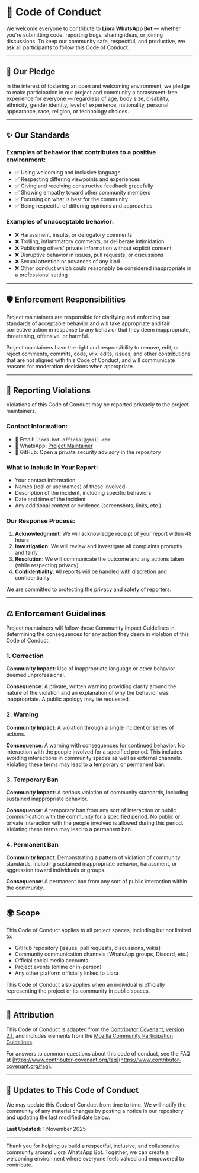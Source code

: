 # 📜 Code of Conduct

We welcome everyone to contribute to **Liora WhatsApp Bot** — whether you're submitting code, reporting bugs, sharing ideas, or joining discussions.
To keep our community safe, respectful, and productive, we ask all participants to follow this Code of Conduct.

---

## 🤝 Our Pledge

In the interest of fostering an open and welcoming environment, we pledge to make participation in our project and community a harassment-free experience for everyone — regardless of age, body size, disability, ethnicity, gender identity, level of experience, nationality, personal appearance, race, religion, or technology choices.

---

## ✨ Our Standards

### Examples of behavior that contributes to a positive environment:

- ✅ Using welcoming and inclusive language
- ✅ Respecting differing viewpoints and experiences
- ✅ Giving and receiving constructive feedback gracefully
- ✅ Showing empathy toward other community members
- ✅ Focusing on what is best for the community
- ✅ Being respectful of differing opinions and approaches

### Examples of unacceptable behavior:

- ❌ Harassment, insults, or derogatory comments
- ❌ Trolling, inflammatory comments, or deliberate intimidation
- ❌ Publishing others' private information without explicit consent
- ❌ Disruptive behavior in issues, pull requests, or discussions
- ❌ Sexual attention or advances of any kind
- ❌ Other conduct which could reasonably be considered inappropriate in a professional setting

---

## 🛡️ Enforcement Responsibilities

Project maintainers are responsible for clarifying and enforcing our standards of acceptable behavior and will take appropriate and fair corrective action in response to any behavior that they deem inappropriate, threatening, offensive, or harmful.

Project maintainers have the right and responsibility to remove, edit, or reject comments, commits, code, wiki edits, issues, and other contributions that are not aligned with this Code of Conduct, and will communicate reasons for moderation decisions when appropriate.

---

## 📢 Reporting Violations

Violations of this Code of Conduct may be reported privately to the project maintainers.

### Contact Information:

- 📧 Email: `liora.bot.official@gmail.com`
- 💬 WhatsApp: [Project Maintainer](https://wa.me/message/IFR3PARRGAZZE1)
- 🐙 GitHub: Open a private security advisory in the repository

### What to Include in Your Report:

- Your contact information
- Names (real or usernames) of those involved
- Description of the incident, including specific behaviors
- Date and time of the incident
- Any additional context or evidence (screenshots, links, etc.)

### Our Response Process:

1. **Acknowledgment**: We will acknowledge receipt of your report within 48 hours
2. **Investigation**: We will review and investigate all complaints promptly and fairly
3. **Resolution**: We will communicate the outcome and any actions taken (while respecting privacy)
4. **Confidentiality**: All reports will be handled with discretion and confidentiality

We are committed to protecting the privacy and safety of reporters.

---

## ⚖️ Enforcement Guidelines

Project maintainers will follow these Community Impact Guidelines in determining the consequences for any action they deem in violation of this Code of Conduct:

### 1. Correction
**Community Impact**: Use of inappropriate language or other behavior deemed unprofessional.

**Consequence**: A private, written warning providing clarity around the nature of the violation and an explanation of why the behavior was inappropriate. A public apology may be requested.

### 2. Warning
**Community Impact**: A violation through a single incident or series of actions.

**Consequence**: A warning with consequences for continued behavior. No interaction with the people involved for a specified period. This includes avoiding interactions in community spaces as well as external channels. Violating these terms may lead to a temporary or permanent ban.

### 3. Temporary Ban
**Community Impact**: A serious violation of community standards, including sustained inappropriate behavior.

**Consequence**: A temporary ban from any sort of interaction or public communication with the community for a specified period. No public or private interaction with the people involved is allowed during this period. Violating these terms may lead to a permanent ban.

### 4. Permanent Ban
**Community Impact**: Demonstrating a pattern of violation of community standards, including sustained inappropriate behavior, harassment, or aggression toward individuals or groups.

**Consequence**: A permanent ban from any sort of public interaction within the community.

---

## 🌍 Scope

This Code of Conduct applies to all project spaces, including but not limited to:

- GitHub repository (issues, pull requests, discussions, wikis)
- Community communication channels (WhatsApp groups, Discord, etc.)
- Official social media accounts
- Project events (online or in-person)
- Any other platform officially linked to Liora

This Code of Conduct also applies when an individual is officially representing the project or its community in public spaces.

---

## 🎉 Attribution

This Code of Conduct is adapted from the [Contributor Covenant, version 2.1](https://www.contributor-covenant.org/version/2/1/code_of_conduct.html), and includes elements from the [Mozilla Community Participation Guidelines](https://www.mozilla.org/en-US/about/governance/policies/participation/).

For answers to common questions about this code of conduct, see the FAQ at [https://www.contributor-covenant.org/faq](https://www.contributor-covenant.org/faq).

---

## 📝 Updates to This Code of Conduct

We may update this Code of Conduct from time to time. We will notify the community of any material changes by posting a notice in our repository and updating the last modified date below.

**Last Updated**: 1 November 2025

---

Thank you for helping us build a respectful, inclusive, and collaborative community around Liora WhatsApp Bot. Together, we can create a welcoming environment where everyone feels valued and empowered to contribute.